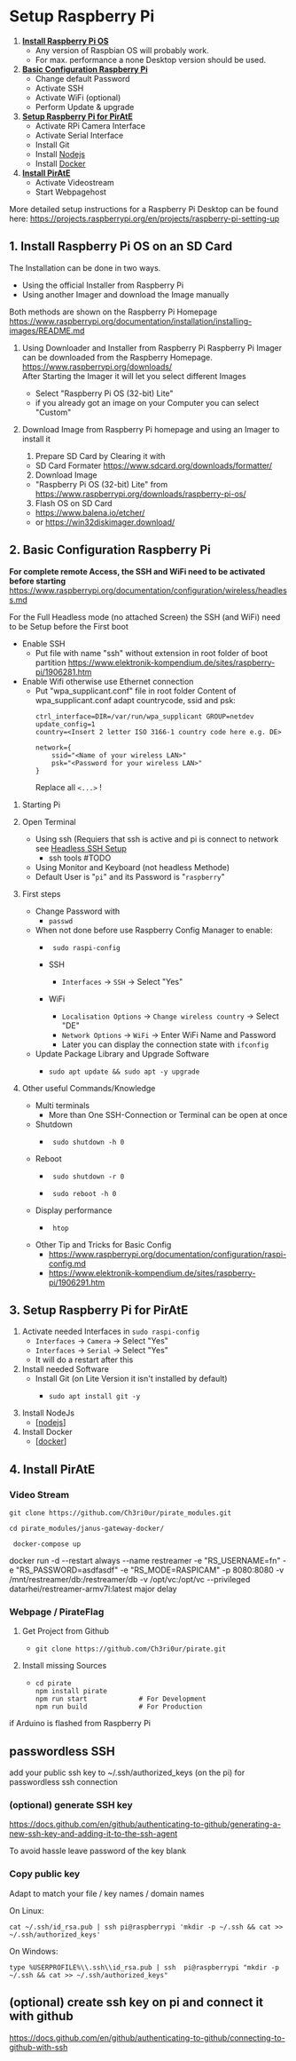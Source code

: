 # Setup Raspberry Pi

1. **[Install Raspberry Pi OS](#install)**
   - Any version of Raspbian OS will probably work.
   - For max. performance a none Desktop version should be used.
2. **[Basic Configuration Raspberry Pi](#config)**
   - Change default Password
   - Activate SSH
   - Activate WiFi (optional)
   - Perform Update & upgrade
3. **[Setup Raspberry Pi for PirAtE](#setup)**
   - Activate RPi Camera Interface
   - Activate Serial Interface
   - Install Git
   - Install [Nodejs]
   - Install [Docker]
4. **[Install PirAtE](#install)**
   - Activate Videostream
   - Start Webpagehost

More detailed setup instructions for a Raspberry Pi Desktop can be found here:
https://projects.raspberrypi.org/en/projects/raspberry-pi-setting-up

## 1. Install Raspberry Pi OS on an SD Card<a id="install"></a>
The Installation can be done in two ways.
- Using the official Installer from Raspberry Pi
- Using another Imager and download the Image manually

Both methods are shown on the Raspberry Pi Homepage
https://www.raspberrypi.org/documentation/installation/installing-images/README.md


1. Using Downloader and Installer from Raspberry Pi
  Raspberry Pi Imager can be downloaded from the Raspberry Homepage.
  https://www.raspberrypi.org/downloads/ \
  After Starting the Imager it will let you select different Images
    - Select "Raspberry Pi OS (32-bit) Lite"
    - if you already got an image on your Computer you can select "Custom"


2. Download Image from Raspberry Pi homepage and using an Imager to install it
   1. Prepare SD Card by Clearing it with
    - SD Card Formater https://www.sdcard.org/downloads/formatter/
   2. Download Image
    - "Raspberry Pi OS (32-bit) Lite" from https://www.raspberrypi.org/downloads/raspberry-pi-os/
   3. Flash OS on SD Card
    - https://www.balena.io/etcher/ 
    - or https://win32diskimager.download/



## 2. Basic Configuration Raspberry Pi <a id="config"></a>
  <a id="headlessSSH"></a>
  **For complete remote Access, the SSH and WiFi need to be activated before starting**
  https://www.raspberrypi.org/documentation/configuration/wireless/headless.md 

  For the Full Headless mode (no attached Screen) the SSH (and WiFi) need to be Setup before the First boot
  - Enable SSH 
    - Put file with name "ssh" without extension in root folder of boot partition
    https://www.elektronik-kompendium.de/sites/raspberry-pi/1906281.htm
  - Enable Wifi otherwise use Ethernet connection
    - Put "wpa_supplicant.conf" file in root folder
      Content of wpa_supplicant.conf
      adapt countrycode, ssid and psk:
      ```
      ctrl_interface=DIR=/var/run/wpa_supplicant GROUP=netdev
      update_config=1
      country=<Insert 2 letter ISO 3166-1 country code here e.g. DE> 

      network={
          ssid="<Name of your wireless LAN>"
          psk="<Password for your wireless LAN>"
      }
      ```
      Replace all ```<...>``` !


1. Starting Pi

2. Open Terminal
   -  Using ssh (Requiers that ssh is active and pi is connect to network see [Headless SSH Setup](#headlessSSH)
      - ssh tools #TODO
   -  Using Monitor and Keyboard (not headless Methode)
   -  Default User is "```pi```" and its Password is "```raspberry```"

3. First steps
   - Change Password with
     -  `passwd`
   - When not done before use Raspberry Config Manager to enable:
     - ```
        sudo raspi-config
        ```

     - SSH
       - ```Interfaces``` -> ```SSH``` -> Select "Yes"
     - WiFi
       - ```Localisation Options``` -> ```Change wireless country``` -> Select "DE"
       - ```Network Options``` -> ```WiFi``` -> Enter WiFi Name and Password
       - Later you can display the connection state with ```ifconfig```
   - Update Package Library and Upgrade Software
     - ```
       sudo apt update && sudo apt -y upgrade
       ```
4. Other useful Commands/Knowledge
   - Multi terminals
     - More than One SSH-Connection or Terminal can be open at once
   - Shutdown
     - ```
        sudo shutdown -h 0
        ```
   - Reboot
     - ```
        sudo shutdown -r 0
        ```
     - ```
        sudo reboot -h 0
        ```
   - Display performance
     - ```
        htop
        ```
   - Other Tip and Tricks for Basic Config
     - https://www.raspberrypi.org/documentation/configuration/raspi-config.md
     - https://www.elektronik-kompendium.de/sites/raspberry-pi/1906291.htm



## 3. Setup Raspberry Pi for PirAtE<a id="setup"></a>
  1. Activate needed Interfaces in ```sudo raspi-config```
      - ```Interfaces``` -> ```Camera``` -> Select "Yes"
      - ```Interfaces``` -> ```Serial``` -> Select "Yes"
      - It will do a restart after this
  2. Install needed Software
      - Install Git (on Lite Version it isn't installed by default) 
        - ```
          sudo apt install git -y
          ```
  3. Install NodeJs
      - [[nodejs]]
  4. Install Docker
      - [[docker]]

## 4. Install PirAtE<a id="config"></a>

### Video Stream
  ```
  git clone https://github.com/Ch3ri0ur/pirate_modules.git
  ```
  ```
 cd pirate_modules/janus-gateway-docker/
```
```
 docker-compose up
```
docker run -d --restart always --name restreamer -e "RS_USERNAME=fn" -e "RS_PASSWORD=asdfasdf" -e "RS_MODE=RASPICAM" -p 8080:8080 -v /mnt/restreamer/db:/restreamer/db -v /opt/vc:/opt/vc --privileged datarhei/restreamer-armv7l:latest
major delay



### Webpage / PirateFlag
   1. Get Project from Github
      - ```
        git clone https://github.com/Ch3ri0ur/pirate.git
        ```
   2. Install missing Sources
      - ```
        cd pirate
        npm install pirate
        npm run start             # For Development
        npm run build             # For Production
        ```

if Arduino is flashed from Raspberry Pi









## passwordless SSH
add your public ssh key to ~/.ssh/authorized_keys (on the pi) for passwordless ssh connection

### (optional) generate SSH key
https://docs.github.com/en/github/authenticating-to-github/generating-a-new-ssh-key-and-adding-it-to-the-ssh-agent

To avoid hassle leave password of the key blank

### Copy public key
Adapt to match your file / key names / domain names

On Linux:
```
cat ~/.ssh/id_rsa.pub | ssh pi@raspberrypi 'mkdir -p ~/.ssh && cat >> ~/.ssh/authorized_keys'
```

On Windows:
```
type %USERPROFILE%\\.ssh\\id_rsa.pub | ssh  pi@raspberrypi "mkdir -p ~/.ssh && cat >> ~/.ssh/authorized_keys"
```

## (optional) create ssh key on pi and connect it with github

https://docs.github.com/en/github/authenticating-to-github/connecting-to-github-with-ssh





[//begin]: # "Autogenerated link references for markdown compatibility"
[nodejs]: nodejs "Nodejs"
[docker]: docker "Docker"
[//end]: # "Autogenerated link references"